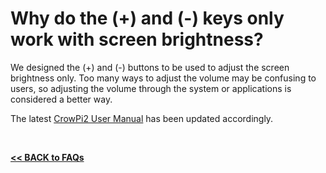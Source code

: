 # Why do the (+) and (-) keys only work with screen brightness?

We designed the (+) and (-) buttons to be used to adjust the screen brightness only. Too many ways to adjust the volume may be confusing to users, so adjusting the volume through the system or applications is considered a better way.  

The latest [CrowPi2 User Manual](https://www.elecrow.com/download/product/SER35002P/CrowPi2_Rasspberry_Pi_Laptop_User_Manual.pdf) has been updated accordingly.  

<br>

[**<< BACK to FAQs**](https://github.com/Pearl-852/CrowPi2/blob/main/faq/TOC-FAQ.md#frequently-asked-questions)

